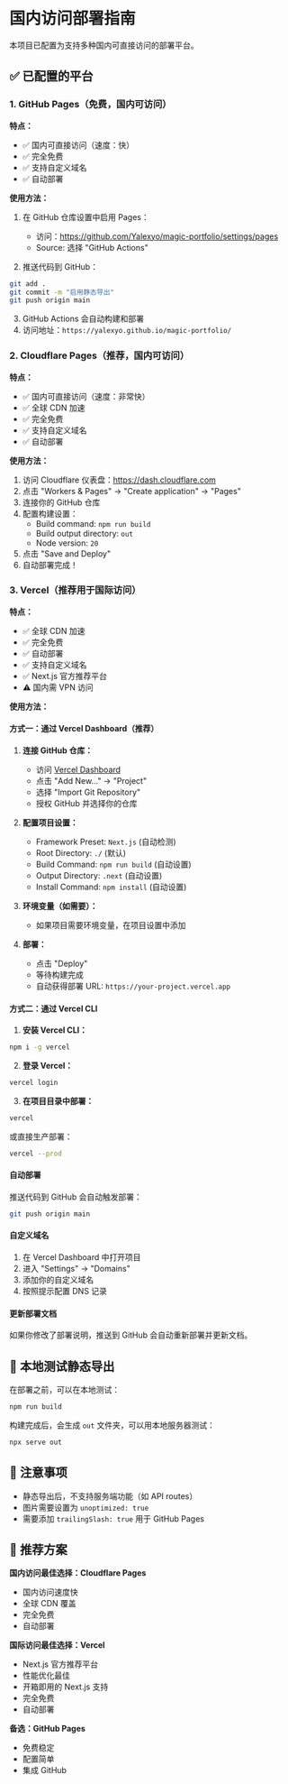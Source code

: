 # 国内访问部署指南

本项目已配置为支持多种国内可直接访问的部署平台。

## ✅ 已配置的平台

### 1. GitHub Pages（免费，国内可访问）

**特点：**
- ✅ 国内可直接访问（速度：快）
- ✅ 完全免费
- ✅ 支持自定义域名
- ✅ 自动部署

**使用方法：**

1. 在 GitHub 仓库设置中启用 Pages：
   - 访问：https://github.com/Yalexyo/magic-portfolio/settings/pages
   - Source: 选择 "GitHub Actions"

2. 推送代码到 GitHub：
```bash
git add .
git commit -m "启用静态导出"
git push origin main
```

3. GitHub Actions 会自动构建和部署
4. 访问地址：`https://yalexyo.github.io/magic-portfolio/`

### 2. Cloudflare Pages（推荐，国内可访问）

**特点：**
- ✅ 国内可直接访问（速度：非常快）
- ✅ 全球 CDN 加速
- ✅ 完全免费
- ✅ 支持自定义域名
- ✅ 自动部署

**使用方法：**

1. 访问 Cloudflare 仪表盘：https://dash.cloudflare.com
2. 点击 "Workers & Pages" → "Create application" → "Pages"
3. 连接你的 GitHub 仓库
4. 配置构建设置：
   - Build command: `npm run build`
   - Build output directory: `out`
   - Node version: `20`
5. 点击 "Save and Deploy"
6. 自动部署完成！

### 3. Vercel（推荐用于国际访问）

**特点：**
- ✅ 全球 CDN 加速
- ✅ 完全免费
- ✅ 自动部署
- ✅ 支持自定义域名
- ✅ Next.js 官方推荐平台
- ⚠️ 国内需 VPN 访问

**使用方法：**

#### 方式一：通过 Vercel Dashboard（推荐）

1. **连接 GitHub 仓库：**
   - 访问 [Vercel Dashboard](https://vercel.com/dashboard)
   - 点击 "Add New..." → "Project"
   - 选择 "Import Git Repository"
   - 授权 GitHub 并选择你的仓库

2. **配置项目设置：**
   - Framework Preset: `Next.js` (自动检测)
   - Root Directory: `./` (默认)
   - Build Command: `npm run build` (自动设置)
   - Output Directory: `.next` (自动设置)
   - Install Command: `npm install` (自动设置)

3. **环境变量（如需要）：**
   - 如果项目需要环境变量，在项目设置中添加

4. **部署：**
   - 点击 "Deploy"
   - 等待构建完成
   - 自动获得部署 URL: `https://your-project.vercel.app`

#### 方式二：通过 Vercel CLI

1. **安装 Vercel CLI：**
```bash
npm i -g vercel
```

2. **登录 Vercel：**
```bash
vercel login
```

3. **在项目目录中部署：**
```bash
vercel
```
或直接生产部署：
```bash
vercel --prod
```

#### 自动部署

推送代码到 GitHub 会自动触发部署：
```bash
git push origin main
```

#### 自定义域名

1. 在 Vercel Dashboard 中打开项目
2. 进入 "Settings" → "Domains"
3. 添加你的自定义域名
4. 按照提示配置 DNS 记录

#### 更新部署文档

如果你修改了部署说明，推送到 GitHub 会自动重新部署并更新文档。

## 🔄 本地测试静态导出

在部署之前，可以在本地测试：

```bash
npm run build
```

构建完成后，会生成 `out` 文件夹，可以用本地服务器测试：

```bash
npx serve out
```

## 📝 注意事项

- 静态导出后，不支持服务端功能（如 API routes）
- 图片需要设置为 `unoptimized: true`
- 需要添加 `trailingSlash: true` 用于 GitHub Pages

## 🎯 推荐方案

**国内访问最佳选择：Cloudflare Pages**
- 国内访问速度快
- 全球 CDN 覆盖
- 完全免费
- 自动部署

**国际访问最佳选择：Vercel**
- Next.js 官方推荐平台
- 性能优化最佳
- 开箱即用的 Next.js 支持
- 完全免费
- 自动部署

**备选：GitHub Pages**
- 免费稳定
- 配置简单
- 集成 GitHub


